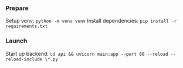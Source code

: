 ### Prepare

Setup venv: `python -m venv venv`
Install dependencies: `pip install -r requirements.txt`


### Launch

Start up backend: `cd api && uvicorn main:app --port 80 --reload --reload-include \*.py`
